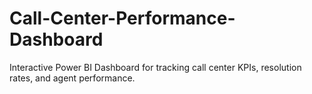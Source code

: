 # Call-Center-Performance-Dashboard
Interactive Power BI Dashboard for tracking call center KPIs, resolution rates, and agent performance.
